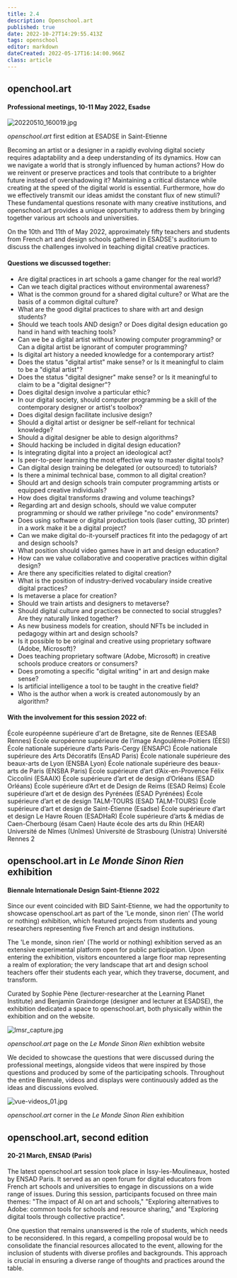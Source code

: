 ```yaml
---
title: 2.4
description: Openschool.art
published: true
date: 2022-10-27T14:29:55.413Z
tags: openschool
editor: markdown
dateCreated: 2022-05-17T16:14:00.966Z
class: article
---
```


## openchool.art
#### Professional meetings, 10-11 May 2022, Esadse

![20220510_160019.jpg](img/20220510_160019.jpg)
<figcaption><i>openschool.art</i> first edition at ESADSE in Saint-Etienne</figcaption>

Becoming an artist or a designer in a rapidly evolving digital society
requires adaptability and a deep understanding of its dynamics. How can
we navigate a world that is strongly influenced by human actions? How do
we reinvent or preserve practices and tools that contribute to a
brighter future instead of overshadowing it? Maintaining a critical
distance while creating at the speed of the digital world is essential.
Furthermore, how do we effectively transmit our ideas amidst the
constant flux of new stimuli? These fundamental questions resonate with
many creative institutions, and openschool.art provides a unique
opportunity to address them by bringing together various art schools and
universities.

On the 10th and 11th of May 2022, approximately fifty teachers and
students from French art and design schools gathered in ESADSE\'s
auditorium to discuss the challenges involved in teaching digital
creative practices.

#### Questions we discussed together:

-   Are digital practices in art schools a game changer for the real
    world?
-   Can we teach digital practices without environmental awareness?
-   What is the common ground for a shared digital culture? or What are
    the basis of a common digital culture?
-   What are the good digital practices to share with art and design
    students?
-   Should we teach tools AND design? or Does digital design education
    go hand in hand with teaching tools?
-   Can we be a digital artist without knowing computer programming? or
    Can a digital artist be ignorant of computer programming?
-   Is digital art history a needed knowledge for a contemporary artist?
-   Does the status "digital artist" make sense? or Is it meaningful
    to claim to be a "digital artist"?
-   Does the status "digital designer" make sense? or Is it meaningful
    to claim to be a "digital designer"?
-   Does digital design involve a particular ethic?
-   In our digital society, should computer programming be a skill of
    the contemporary designer or artist's toolbox?
-   Does digital design facilitate inclusive design?
-   Should a digital artist or designer be self-reliant for technical
    knowledge?
-   Should a digital designer be able to design algorithms?
-   Should hacking be included in digital design education?
-   Is integrating digital into a project an ideological act?
-   Is peer-to-peer learning the most effective way to master digital
    tools?
-   Can digital design training be delegated (or outsourced) to
    tutorials?
-   Is there a minimal technical base, common to all digital creation?
-   Should art and design schools train computer programming artists or
    equipped creative individuals?
-   How does digital transforms drawing and volume teachings?
-   Regarding art and design schools, should we value computer
    programming or should we rather privilege \"no code\" environments?
-   Does using software or digital production tools (laser cutting, 3D
    printer) in a work make it be a digital project?
-   Can we make digital do-it-yourself practices fit into the pedagogy
    of art and design schools?
-   What position should video games have in art and design education?
-   How can we value collaborative and cooperative practices within
    digital design?
-   Are there any specificities related to digital creation?
-   What is the position of industry-derived vocabulary inside creative
    digital practices?
-   Is metaverse a place for creation?
-   Should we train artists and designers to metaverse?
-   Should digital culture and practices be connected to social
    struggles? Are they naturally linked together?
-   As new business models for creation, should NFTs be included in
    pedagogy within art and design schools?
-   Is it possible to be original and creative using proprietary
    software (Adobe, Microsoft)?
-   Does teaching proprietary software (Adobe, Microsoft) in
    creative schools produce creators or consumers?
-   Does promoting a specific "digital writing" in art and design make
    sense?
-   Is artificial intelligence a tool to be taught in the creative
    field?
-   Who is the author when a work is created autonomously by an
    algorithm?

#### With the involvement for this session 2022 of:

École européenne supérieure d'art de Bretagne, site de Rennes (EESAB Rennes)
École européenne supérieure de l’image Angoulême-Poitiers (ÉESI)
École nationale supérieure d’arts Paris-Cergy (ENSAPC)
École nationale supérieure des Arts Décoratifs (EnsAD Paris)
École nationale supérieure des beaux-arts de Lyon (ENSBA Lyon)
École nationale supérieure des beaux-arts de Paris (ENSBA Paris)
École supérieure d’art d’Aix-en-Provence Félix Ciccolini (ESAAIX)
École supérieure d’art et de design d’Orléans (ESAD Orléans)
École supérieure d’Art et de Design de Reims (ESAD Reims)
École supérieure d’art et de design des Pyrénées (ÉSAD Pyrénées)
École supérieure d’art et de design TALM-TOURS (ESAD TALM-TOURS)
École supérieure d’art et design de Saint-Étienne (Esadse)
École supérieure d’art et design Le Havre Rouen (ESADHaR)
École supérieure d’arts & médias de Caen-Cherbourg (ésam Caen)
Haute école des arts du Rhin (HEAR)
Université de Nîmes (Unîmes)
Université de Strasbourg (Unistra)
Université Rennes 2

## openschool.art in *Le Monde Sinon Rien* exhibition
#### Biennale Internationale Design Saint-Etienne 2022
Since our event coincided with BID Saint-Etienne, we had the opportunity
to showcase openschool.art as part of the 'Le monde, sinon rien' (The
world or nothing) exhibition, which featured projects from students and
young researchers representing five French art and design institutions.

The 'Le monde, sinon rien' (The world or nothing) exhibition served as
an extensive experimental platform open for public participation. Upon
entering the exhibition, visitors encountered a large floor map
representing a realm of exploration; the very landscape that art and
design school teachers offer their students each year, which they
traverse, document, and transform.

Curated by Sophie Pène (lecturer-researcher at the Learning Planet
Institute) and Benjamin Graindorge (designer and lecturer at ESADSE),
the exhibition dedicated a space to openschool.art, both physically
within the exhibition and on the website.

![lmsr_capture.jpg](img/lmsr_capture.jpg)
<figcaption><i>openschool.art</i> page on the <i>Le Monde Sinon Rien</i> exhibtion website</figcaption>

We decided to showcase the questions that were discussed during the
professional meetings, alongside videos that were inspired by those
questions and produced by some of the participating schools. Throughout
the entire Biennale, videos and displays were continuously added as the
ideas and discussions evolved.

![vue-videos_01.jpg](img/vue-videos_01.jpg)
<figcaption><i>openschool.art</i> corner in the <i>Le Monde Sinon Rien</i> exhibition</figcaption>

## openschool.art, second edition
#### 20-21 March, ENSAD (Paris)

The latest openschool.art session took place in Issy-les-Moulineaux,
hosted by ENSAD Paris. It served as an open forum for digital educators
from French art schools and universities to engage in discussions on a
wide range of issues. During this session, participants focused on three
main themes: "The impact of AI on art and schools," "Exploring
alternatives to Adobe: common tools for schools and resource sharing,"
and "Exploring digital tools through collective practice".

One question that remains unanswered is the role of students, which
needs to be reconsidered. In this regard, a compelling proposal would be
to consolidate the financial resources allocated to the event, allowing
for the inclusion of students with diverse profiles and backgrounds.
This approach is crucial in ensuring a diverse range of thoughts and
practices around the table.
